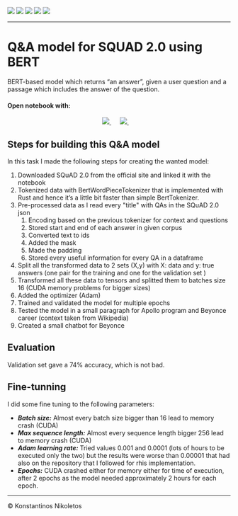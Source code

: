 ![](https://img.shields.io/badge/PyTorch%20-%23EE4C2C.svg?&style=for-the-badge&logo=PyTorch&logoColor=white)
![](https://img.shields.io/badge/pandas%20-%23150458.svg?&style=for-the-badge&logo=pandas&logoColor=white)
![](https://img.shields.io/badge/numpy%20-%23013243.svg?&style=for-the-badge&logo=numpy&logoColor=white)
![](https://img.shields.io/badge/python%20-%2314354C.svg?&style=for-the-badge&logo=python&logoColor=white)
![](https://img.shields.io/badge/Jupyter%20-%23F37626.svg?&style=for-the-badge&logo=Jupyter&logoColor=white)

----


# Q&A model for SQUAD 2.0 using BERT

BERT-based model which returns “an answer”, given a user question and a passage which includes the answer of the question.

#### Open notebook with:

<p align="center">
  <a href="https://nbviewer.jupyter.org/github/Nikoletos-K/QA-with-BERT-for-SQuAD/blob/main/BERT_SQUAD.ipynb">
      <img src="https://raw.githubusercontent.com/jupyter/design/master/logos/Badges/nbviewer_badge.svg" />
  </a>&nbsp;&nbsp;&nbsp;&nbsp;
  <a href="https://drive.google.com/file/d/1elhScJaMDokeLBbQVEfMVoBvBI1-bRvt/view?usp=sharing">
    <img src="https://colab.research.google.com/assets/colab-badge.svg" />
  </a>&nbsp;&nbsp;&nbsp;&nbsp;
</p>

## Steps for building this Q&A model

In this task I made the following steps for creating the wanted model:

1. Downloaded SQuAD 2.0 from the official site and linked it with the notebook
2. Tokenized data with BertWordPieceTokenizer that is implemented with Rust and
hence it’s a little bit faster than simple BertTokenizer.
3. Pre-processed data as I read every "title" with QAs in the SQuAD 2.0 json
    1. Encoding based on the previous tokenizer for context and questions
    2. Stored start and end of each answer in given corpus
    3. Converted text to ids
    4. Added the mask
    5. Made the padding
    6. Stored every useful information for every QA in a dataframe    
4. Split all the transformed data to 2 sets (X,y) with X: data and y: true answers (one
pair for the training and one for the validation set )
5. Transformed all these data to tensors and splitted them to batches size 16 (CUDA
memory problems for bigger sizes)
6. Added the optimizer (Adam)
7. Trained and validated the model for multiple epochs
8. Tested the model in a small paragraph for Apollo program and Beyonce career
(context taken from Wikipedia)
9. Created a small chatbot for Beyonce

## Evaluation
Validation set gave a 74% accuracy, which is not bad.

## Fine-tunning
I did some fine tuning to the following parameters:
- ___Batch size:___ Almost every batch size bigger than 16 lead to memory crash (CUDA)
- ___Max sequence length:___ Almost every sequence length bigger 256 lead to memory
crash (CUDA)
- ___Adam learning rate:___ Tried values 0.001 and 0.0001 (lots of hours to be executed
only the two) but the results were worse than 0.00001 that had also on the repository that I followed for rhis implementation.
- ___Epochs:___ CUDA crashed either for memory either for time of execution, after 2
epochs as the model needed approximately 2 hours for each epoch.

---

© Konstantinos Nikoletos
